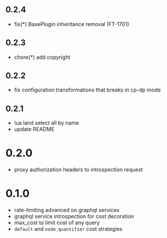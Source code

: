 ## 0.2.4

- fix(*) BasePlugin inheritance removal (FT-1701)

## 0.2.3

- chore(*) add copyright

## 0.2.2

- fix configuration transformations that breaks in cp-dp mode

## 0.2.1

- lua land select all by name
- update README

# 0.2.0

- proxy authorization headers to introspection request

# 0.1.0

- rate-limiting advanced on graphql services
- graphql service introspection for cost decoration
- max_cost to limit cost of any query
- `default` and `node_quantifier` cost strategies
